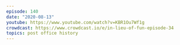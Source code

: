 ```yaml
---
episode: 140
date: "2020-08-13"
youtube: https://www.youtube.com/watch?v=KBR1Ou7Wf1g
crowdcast: https://www.crowdcast.io/e/in-lieu-of-fun-episode-34
topics: post office history
---
```

